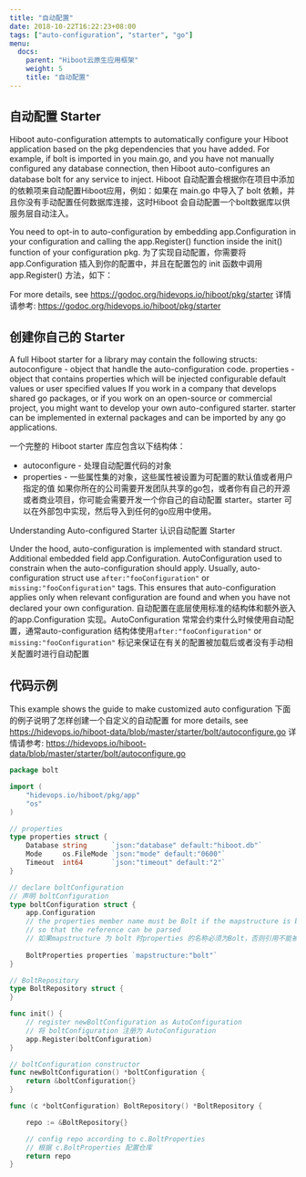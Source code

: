 ```yaml
---
title: "自动配置"
date: 2018-10-22T16:22:23+08:00
tags: ["auto-configuration", "starter", "go"]
menu:
  docs:
    parent: "Hiboot云原生应用框架"
    weight: 5
    title: "自动配置"
---
```


## 自动配置 Starter

Hiboot auto-configuration attempts to automatically configure your Hiboot application based on the pkg dependencies that you have added.
For example, if bolt is imported in you main.go, and you have not manually configured any database connection,
then Hiboot auto-configures an database bolt for any service to inject.
Hiboot 自动配置会根据你在项目中添加的依赖项来自动配置Hiboot应用，例如：如果在 main.go 中导入了 bolt 依赖，并且你没有手动配置任何数据库连接，这时Hiboot 会自动配置一个bolt数据库以供服务层自动注入。

You need to opt-in to auto-configuration by embedding app.Configuration in your configuration and
calling the app.Register() function inside the init() function of your configuration pkg.
为了实现自动配置，你需要将 app.Configuration 插入到你的配置中，并且在配置包的 init 函数中调用app.Register() 方法，如下：

For more details, see https://godoc.org/hidevops.io/hiboot/pkg/starter
详情请参考: https://godoc.org/hidevops.io/hiboot/pkg/starter

## 创建你自己的 Starter

A full Hiboot starter for a library may contain the following structs:
	autoconfigure - object that handle the auto-configuration code.
	properties - object that contains properties which will be injected configurable default values or user specified values
If you work in a company that develops shared go packages, or if you work on an open-source or commercial project,
you might want to develop your own auto-configured starter. starter can be implemented in external packages and
can be imported by any go applications.

一个完整的 Hiboot starter 库应包含以下结构体：
- autoconfigure - 处理自动配置代码的对象
- properties - 一些属性集的对象，这些属性被设置为可配置的默认值或者用户指定的值
如果你所在的公司需要开发团队共享的go包，或者你有自己的开源或者商业项目，你可能会需要开发一个你自己的自动配置 starter。starter 可以在外部包中实现，然后导入到任何的go应用中使用。


Understanding Auto-configured Starter
认识自动配置 Starter

Under the hood, auto-configuration is implemented with standard struct. Additional embedded field app.Configuration.
AutoConfiguration used to constrain when the auto-configuration should apply. Usually, auto-configuration struct use
`after:"fooConfiguration"` or `missing:"fooConfiguration"` tags. This ensures that auto-configuration applies only
when relevant configuration are found and when you have not declared your own configuration.
自动配置在底层使用标准的结构体和额外嵌入的app.Configuration 实现。AutoConfiguration 常常会约束什么时候使用自动配置，通常auto-configuration
结构体使用`after:"fooConfiguration"` or `missing:"fooConfiguration"` 标记来保证在有关的配置被加载后或者没有手动相关配置时进行自动配置

## 代码示例

This example shows the guide to make customized auto configuration
下面的例子说明了怎样创建一个自定义的自动配置
for more details, see https://hidevops.io/hiboot-data/blob/master/starter/bolt/autoconfigure.go
详情请参考: https://hidevops.io/hiboot-data/blob/master/starter/bolt/autoconfigure.go

```go
package bolt

import (
	"hidevops.io/hiboot/pkg/app"
	"os"
)

// properties
type properties struct {
	Database string      `json:"database" default:"hiboot.db"`
	Mode     os.FileMode `json:"mode" default:"0600"`
	Timeout  int64       `json:"timeout" default:"2"`
}

// declare boltConfiguration
// 声明 boltConfiguration
type boltConfiguration struct {
	app.Configuration
	// the properties member name must be Bolt if the mapstructure is bolt,
	// so that the reference can be parsed
    // 如果mapstructure 为 bolt 时properties 的名称必须为Bolt，否则引用不能被解析
    
	BoltProperties properties `mapstructure:"bolt"`
}

// BoltRepository
type BoltRepository struct {
}

func init() {
	// register newBoltConfiguration as AutoConfiguration
    // 将 boltConfiguration 注册为 AutoConfiguration
	app.Register(boltConfiguration)
}

// boltConfiguration constructor
func newBoltConfiguration() *boltConfiguration {
	return &boltConfiguration{}
}

func (c *boltConfiguration) BoltRepository() *BoltRepository {

	repo := &BoltRepository{}

	// config repo according to c.BoltProperties
    // 根据 c.BoltProperties 配置仓库
	return repo
}

```